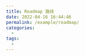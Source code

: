 ```yaml
---
title: Roadmap 路线
date: 2022-04-16 16:44:46
permalink: /example/roadmap/
categories:
  - 
tags:
  - 
---
```

